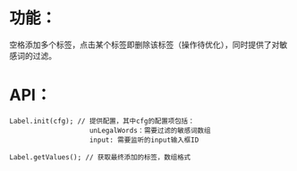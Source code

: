 功能：
=========

空格添加多个标签，点击某个标签即删除该标签（操作待优化），同时提供了对敏感词的过滤。


API：
=========

    Label.init(cfg); // 提供配置，其中cfg的配置项包括：
                        unLegalWords：需要过滤的敏感词数组
                        input: 需要监听的input输入框ID
                        
    Label.getValues(); // 获取最终添加的标签，数组格式
